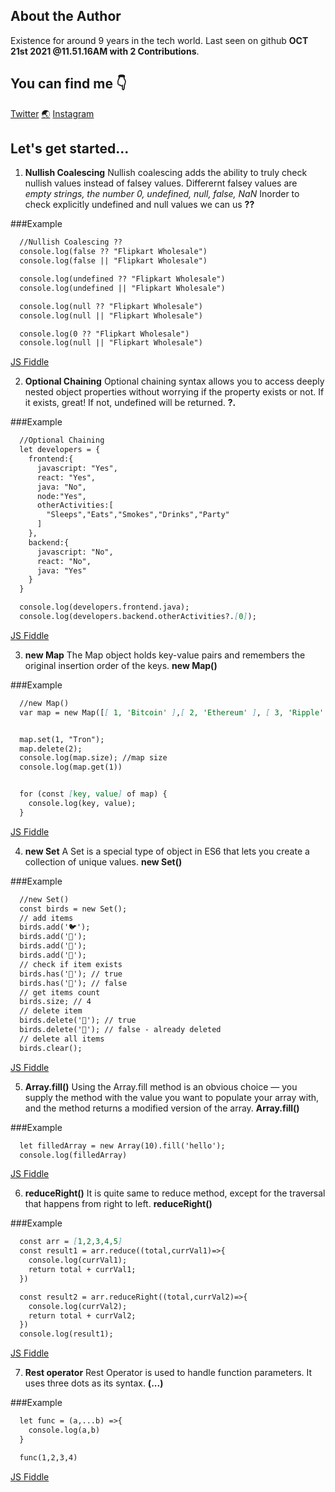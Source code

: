 ## About the Author

Existence for around 9 years in the tech world. Last seen on github **OCT 21st 2021 @11.51.16AM with 2 Contributions**.


## You can find me :point_down:

[Twitter](https://twitter.com/godfernThirteen)  [:earth_asia:](http://godfreyfernandes.com/)  [Instagram](https://www.instagram.com/godfern13/)


## Let's get started...

1. **Nullish Coalescing**
  Nullish coalescing adds the ability to truly check nullish values instead of falsey values.
  Differernt falsey values are _empty strings, the number 0, undefined, null, false, NaN_
  Inorder to check explicitly undefined and null values we can us **??**
  
  ###Example
 
  ```markdown
    //Nullish Coalescing ??
    console.log(false ?? "Flipkart Wholesale")
    console.log(false || "Flipkart Wholesale")

    console.log(undefined ?? "Flipkart Wholesale")
    console.log(undefined || "Flipkart Wholesale")

    console.log(null ?? "Flipkart Wholesale")
    console.log(null || "Flipkart Wholesale")

    console.log(0 ?? "Flipkart Wholesale")
    console.log(null || "Flipkart Wholesale") 
  ```
  
 [JS Fiddle](https://jsfiddle.net/godfern13/jw38poan/8/) 
 
 
 2. **Optional Chaining**
  Optional chaining syntax allows you to access deeply nested object properties without worrying if the property exists or not. 
  If it exists, great! If not, undefined will be returned. **?.**
  
  ###Example
 
  ```markdown
    //Optional Chaining
    let developers = {
      frontend:{
        javascript: "Yes",
        react: "Yes",
        java: "No",
        node:"Yes",
        otherActivities:[
          "Sleeps","Eats","Smokes","Drinks","Party"
        ]
      },
      backend:{
        javascript: "No",
        react: "No",
        java: "Yes"
      }
    }

    console.log(developers.frontend.java);
    console.log(developers.backend.otherActivities?.[0]); 
  ```
  
 [JS Fiddle](https://jsfiddle.net/godfern13/j2q5hy7z/7/) 
 
 
 3. **new Map**
  The Map object holds key-value pairs and remembers the original insertion order of the keys. **new Map()**
  
  ###Example
 
  ```markdown
    //new Map()
    var map = new Map([[ 1, 'Bitcoin' ],[ 2, 'Ethereum' ], [ 3, 'Ripple' ],[ 4, 'Litecoin' ]]);


    map.set(1, "Tron");
    map.delete(2); 
    console.log(map.size); //map size
    console.log(map.get(1)) 


    for (const [key, value] of map) {
      console.log(key, value);
    } 
  ```
  
 [JS Fiddle](https://jsfiddle.net/godfern13/yzfvdq7b/18/) 
 
 
 4. **new Set**
  A Set is a special type of object in ES6 that lets you create a collection of unique values. **new Set()**
  
  ###Example
 
  ```markdown
    //new Set()
    const birds = new Set();
    // add items
    birds.add('🐦');
    birds.add('🦉');
    birds.add('🦆');
    birds.add('🦅');
    // check if item exists
    birds.has('🦉'); // true
    birds.has('🐥'); // false
    // get items count
    birds.size; // 4
    // delete item
    birds.delete('🦆'); // true
    birds.delete('🦆'); // false - already deleted
    // delete all items
    birds.clear();
  ```
  
 [JS Fiddle](https://jsfiddle.net/godfern13/qLx7npfa/9/)
 
 
 5. **Array.fill()**
  Using the Array.fill method is an obvious choice — you supply the method with the value you want to populate your array with, and the method returns a modified   version of the array. **Array.fill()**
  
  ###Example
 
  ```markdown
    let filledArray = new Array(10).fill('hello');
    console.log(filledArray)
  ```
  
 [JS Fiddle](https://jsfiddle.net/godfern13/qLx7npfa/9/) 
 
 
 6. **reduceRight()**
  It is quite same to reduce method, except for the traversal that happens from right to left. **reduceRight()**
  
  ###Example
 
  ```markdown
    const arr = [1,2,3,4,5]
    const result1 = arr.reduce((total,currVal1)=>{
      console.log(currVal1);
      return total + currVal1;
    })

    const result2 = arr.reduceRight((total,currVal2)=>{
      console.log(currVal2);
      return total + currVal2;
    })
    console.log(result1);
  ```
  
 [JS Fiddle](https://jsfiddle.net/godfern13/eck5q27g/3/)
 
 7. **Rest operator**
  Rest Operator is used to handle function parameters. It uses three dots as its syntax. **(...)**
  
  ###Example
 
  ```markdown
    let func = (a,...b) =>{
      console.log(a,b)
    }

    func(1,2,3,4)
  ```
  
 [JS Fiddle](https://jsfiddle.net/godfern13/eck5q27g/3/) 
 
 
 

